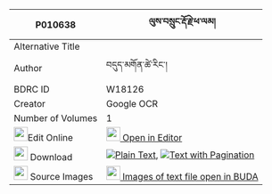 |P010638|ལུས་བསྲུང་རྡོ་རྗེ་ཕ་ལམ། 
| --- | --- 
|Alternative Title |
|Author| བདུད་མགོན་ཚེ་རིང་།
|BDRC ID | W18126
|Creator | Google OCR
|Number of Volumes| 1
|<img width="25" src="https://img.icons8.com/color/25/000000/edit-property.png">Edit Online| [<img width="25" src="https://avatars.githubusercontent.com/u/45091458?s=200&v=4"> Open in Editor](http://editor.openpecha.org/P010638)
|<img width="25" src="https://img.icons8.com/fluent/48/000000/download-2.png"/>  Download | [![](https://img.icons8.com/color/20/000000/txt.png)Plain Text](https://github.com/Openpecha/P010638/releases/download/v1/lu_sung_dorje_palam_plain_P010638.zip), [![](https://img.icons8.com/color/20/000000/txt.png)Text with Pagination](https://github.com/Openpecha/P010638/releases/download/v1/lu_sung_dorje_palam_pages_P010638.zip)
|<img width="25" src="https://img.icons8.com/plasticine/100/000000/pictures-folder.png"/>  Source Images | [<img width="25" src="https://library.bdrc.io/icons/BUDA-small.svg"> Images of text file open in BUDA](https://library.bdrc.io/show/bdr:W18126)